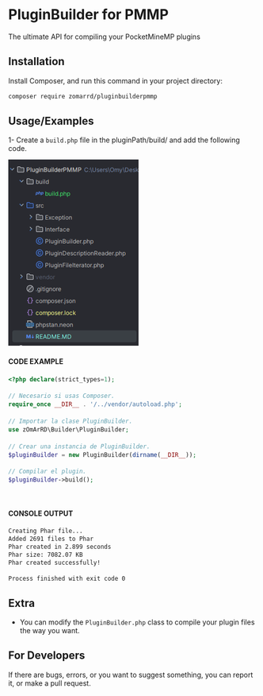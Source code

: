 # PluginBuilder for PMMP

The ultimate API for compiling your PocketMineMP plugins

## Installation

Install Composer, and run this command in your project directory:

```sh
composer require zomarrd/pluginbuilderpmmp
```

## Usage/Examples

1- Create a ``build.php`` file in the pluginPath/build/ and add the following code.

![img.png](assets/img.png)


#### CODE EXAMPLE

```php
<?php declare(strict_types=1);

// Necesario si usas Composer.
require_once __DIR__ . '/../vendor/autoload.php';

// Importar la clase PluginBuilder.
use zOmArRD\Builder\PluginBuilder;

// Crear una instancia de PluginBuilder.
$pluginBuilder = new PluginBuilder(dirname(__DIR__));

// Compilar el plugin.
$pluginBuilder->build();
```

<br>

#### CONSOLE OUTPUT

```shell
Creating Phar file...
Added 2691 files to Phar
Phar created in 2.899 seconds
Phar size: 7082.07 KB
Phar created successfully!

Process finished with exit code 0
```

## Extra

- You can modify the ``PluginBuilder.php`` class to compile your plugin files the way you want.

## For Developers

If there are bugs, errors, or you want to suggest something, you can report it, or make a pull request.
